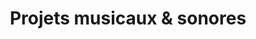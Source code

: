 ---
id: 13
title: Projets musicaux & sonores
description: Composition & Interprétation
year: ... - 2023
category : SON
partner: 
award:
background: /assets/imgs/projects/bg13.jpg
images:
  - image: /assets/imgs/projects/13/1.jpg
---